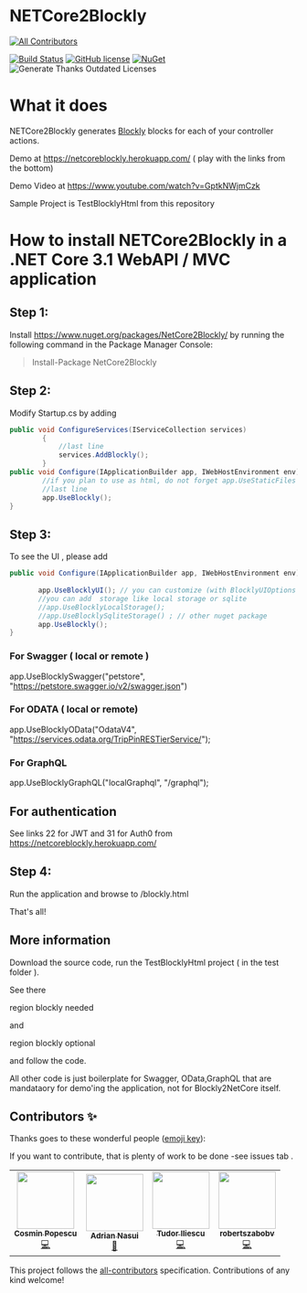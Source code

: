 # NETCore2Blockly

<!-- ALL-CONTRIBUTORS-BADGE:START - Do not remove or modify this section -->
[![All Contributors](https://img.shields.io/badge/all_contributors-4-orange.svg?style=flat-square)](#contributors-)
<!-- ALL-CONTRIBUTORS-BADGE:END -->
[![Build Status](https://dev.azure.com/ignatandrei0674/NETCoreBlockly/_apis/build/status/ignatandrei.NETCoreBlockly?branchName=master)](https://dev.azure.com/ignatandrei0674/NETCoreBlockly/_build?definitionId=9)
[![GitHub license](https://img.shields.io/badge/license-MIT-blue.svg)](https://github.com/ignatandrei/NetCore2Blockly/blob/master/LICENSE)
[![NuGet](https://img.shields.io/nuget/v/NetCore2Blockly.svg)](https://www.nuget.org/packages/NetCore2Blockly)
![Generate Thanks Outdated Licenses](https://github.com/ignatandrei/NETCoreBlockly/workflows/.NET%20Core/badge.svg)

# What it does
NETCore2Blockly generates [Blockly](https://developers.google.com/blockly) blocks for each of your controller actions. 

Demo at https://netcoreblockly.herokuapp.com/ ( play with the links from the bottom)

Demo Video at https://www.youtube.com/watch?v=GptkNWjmCzk

Sample Project is TestBlocklyHtml from this repository

# How to install NETCore2Blockly in a .NET Core 3.1  WebAPI / MVC application

## Step 1:
Install https://www.nuget.org/packages/NetCore2Blockly/ by running the following command in the Package Manager Console:
> Install-Package NetCore2Blockly

## Step 2:
Modify Startup.cs by adding
```csharp
public void ConfigureServices(IServiceCollection services)
        {
            //last line
            services.AddBlockly();
        }
public void Configure(IApplicationBuilder app, IWebHostEnvironment env){
        //if you plan to use as html, do not forget app.UseStaticFiles
        //last line
        app.UseBlockly(); 
}
```

## Step 3:

To see the UI , please add
```csharp
public void Configure(IApplicationBuilder app, IWebHostEnvironment env){
       
       app.UseBlocklyUI(); // you can customize (with BlocklyUIOptions argument )header name, start blocks, others... 
       //you can add  storage like local storage or sqlite 
       //app.UseBlocklyLocalStorage();
       //app.UseBlocklySqliteStorage() ; // other nuget package
       app.UseBlockly();
}
```

### For Swagger ( local or remote )

app.UseBlocklySwagger("petstore", "https://petstore.swagger.io/v2/swagger.json")


### For ODATA ( local or remote)

app.UseBlocklyOData("OdataV4", "https://services.odata.org/TripPinRESTierService/");

### For GraphQL

app.UseBlocklyGraphQL("localGraphql", "/graphql");


## For authentication 
 
See links 22 for JWT and 31 for Auth0  from https://netcoreblockly.herokuapp.com/ 

## Step 4:

Run the application and browse to  /blockly.html

That's all!


## More information

Download the source code, run the TestBlocklyHtml project ( in the test folder ).

See there 

 region blockly needed

and

 region blockly optional 


and follow the code.

All other code is just boilerplate for Swagger, OData,GraphQL that are mandataory for demo'ing the application, not for Blockly2NetCore itself.

## Contributors ✨

Thanks goes to these wonderful people ([emoji key](https://allcontributors.org/docs/en/emoji-key)):

If you want to contribute, that is plenty of work to be done -see issues tab .

<!-- ALL-CONTRIBUTORS-LIST:START - Do not remove or modify this section -->
<!-- prettier-ignore-start -->
<!-- markdownlint-disable -->
<table>
  <tr>
    <td align="center"><a href="http://www.chestiiautomate.ro/"><img src="https://avatars1.githubusercontent.com/u/4983185?v=4" width="100px;" alt=""/><br /><sub><b>Cosmin Popescu</b></sub></a><br /><a href="https://github.com/ignatandrei/NETCoreBlockly/commits?author=cosminpopescu14" title="Code">💻</a></td>
    <td align="center"><a href="https://github.com/adriannasui"><img src="https://avatars3.githubusercontent.com/u/8627433?v=4" width="100px;" alt=""/><br /><sub><b>Adrian Nasui</b></sub></a><br /><a href="https://github.com/ignatandrei/NETCoreBlockly/commits?author=adriannasui" title="Documentation">📖</a></td>
    <td align="center"><a href="https://github.com/tudorgbiliescu"><img src="https://avatars3.githubusercontent.com/u/8693567?v=4" width="100px;" alt=""/><br /><sub><b>Tudor Iliescu</b></sub></a><br /><a href="https://github.com/ignatandrei/NETCoreBlockly/commits?author=tudorgbiliescu" title="Code">💻</a></td>
    <td align="center"><a href="https://github.com/robertszabobv"><img src="https://avatars0.githubusercontent.com/u/9404144?v=4" width="100px;" alt=""/><br /><sub><b>robertszabobv</b></sub></a><br /><a href="https://github.com/ignatandrei/NETCoreBlockly/commits?author=robertszabobv" title="Code">💻</a></td>
  </tr>
</table>

<!-- markdownlint-enable -->
<!-- prettier-ignore-end -->
<!-- ALL-CONTRIBUTORS-LIST:END -->

This project follows the [all-contributors](https://github.com/all-contributors/all-contributors) specification. Contributions of any kind welcome!


